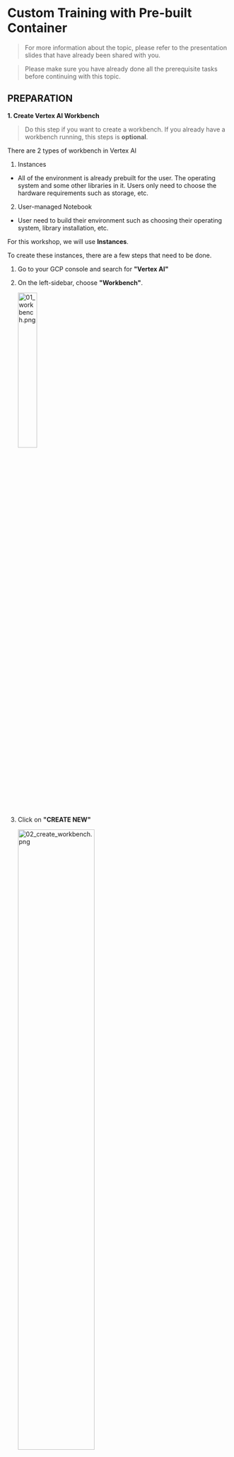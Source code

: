 # Custom Training with Pre-built Container

> For more information about the topic, please refer to the presentation slides that have already been shared with you.

> Please make sure you have already done all the prerequisite tasks before continuing with this topic.

## PREPARATION

**1. Create Vertex AI Workbench**

> Do this step if you want to create a workbench. If you already have a workbench running, this steps is **optional**.

There are 2 types of workbench in Vertex AI

1. Instances

- All of the environment is already prebuilt for the user. The operating system and some other libraries in it. Users only need to choose the hardware requirements such as storage, etc.

2. User-managed Notebook

- User need to build their environment such as choosing their operating system, library installation, etc.

For this workshop, we will use **Instances**.

To create these instances, there are a few steps that need to be done.

1.  Go to your GCP console and search for **"Vertex AI"**
2.  On the left-sidebar, choose **"Workbench"**.
    <p></p>
    <p align="left" width="100%">
      <img src="../05_Source/03_CustomTrain/01_Preparation/01_workbench.png" alt="01_workbench.png" width="30%"/>
    </p>
    <p></p>
3.  Click on **"CREATE NEW"**
    <p></p>
    <p align="left" width="100%">
    <img src="../05_Source/03_CustomTrain/01_Preparation/02_create_workbench.png" alt="02_create_workbench.png" width="60%"/>
    </p>
    <p></p>
4.  When this menu pop-up on the right side of the page, click **"ADVANCED OPTIONS"**
    <p></p>
    <p align="left" width="100%">
      <img src="../05_Source/03_CustomTrain/01_Preparation/03_advanced.png" alt="03_advanced.png" width="40%"/>
    </p>
    <p></p>

5.  There are a few things that need to be configured before creating the instances. For the workshop here is the configuration.

    - **Details**

      - Enter your instance name
        <p></p>
        <p align="left" width="50%">
        <img src="../05_Source/03_CustomTrain/01_Preparation/04_workbench_name.png" alt="04_workbench_name.png" width="80%"/>
        </p>
        <p></p>
      - For the region, we will use us-cental1

        <p></p>
        <p align="left" width="50%">
        <img src="../05_Source/03_CustomTrain/01_Preparation/05_workbench_region.png" alt="05_workbench_region.png" width="80%"/>
        </p>
        <p></p>

      - Click **Continue**

    - **Environment**

      - For the environment, we will choose to use the latest version.

        <p></p>
        <p align="left" width="50%">
        <img src="../05_Source/03_CustomTrain/01_Preparation/06_latest_version.png" alt="06_latest_version.png" width="80%"/>
        </p>
        <p></p>

      - If you have the specific version you want to use, feel free to use the second option. - Click **Continue**

    - **Machine Type**

      - For the workshop, as the model that we use is small and only needs a small amount of computation, we will use the smallest resources provided which is **"e2-standard-2"**.

        <p></p>
        <p align="left" width="50%">
        <img src="../05_Source/03_CustomTrain/01_Preparation/07_machineType.png" alt="07_machineType.png" width="80%"/>
        </p>
        <p></p>

      - If you want to have a larger amount of computation power, you can change it here. You also can change it later after creating the instances. - Click **Continue**

    - **Disks**

      - We will use **"Balanced Persistent Disk"** for the disks.

        <p></p>
        <p align="left" width="50%">
        <img src="../05_Source/03_CustomTrain/01_Preparation/08_disk.png" alt="08_disk.png" width="80%"/>
        </p>
        <p></p>

      - Click **Continue**

    - **Networking**

      - For networking configuration, we will use the default one.

        <p></p>
        <p align="left" width="50%">
        <img src="../05_Source/03_CustomTrain/01_Preparation/09_ip.png" alt="09_ip.png" width="80%"/>
        </p>
        <p></p>

    - **IAM and security**

      - In IAM and security configuration, you can change the user access of the instances wheter it can be accessed by the **"Service Account"** or **"Single User"**.
      - For security options, make sure all of these options are enabled.

        <p></p>
        <p align="left" width="50%">
        <img src="../05_Source/03_CustomTrain/01_Preparation/12_user.png" alt="12_user.png" width="80%"/>
        </p>
        <p></p>

    - **System Health**

      - We will use default settings in this configuration.
        <p></p>
        <p align="left" width="50%">
        <img src="../05_Source/03_CustomTrain/01_Preparation/13_health.png" alt="13_health.png" width="80%"/>
        </p>
        <p></p>
      - Click **"Create"**

> It will take several minutes to create a workbench. We will use this workbench for both Custom Container and Prebuilt Container.

**2. Get Ready With the Custom Training Folder**

1. If you don't have specific folder for custom training yet. Please start with this step. If you already have the folder, process to the next step.

   - Go to Google Storage's bucket and create a new folder for your Custom Training topic.
   - Then, inside of this folder, create a folder for our data.
   - Upload **"Iris.csv"** from **"03_Custom_Training/Data"** to this data folder

2. Then, inside of this folder, create another folder for Prebuilt Container.
3. Finallay, in this folder, create another 2 folder named **"Output"** and **"Package"**

Now we can start our topic on **Custom Train Using Prebuilt Container**

## Start With Custom Train Using Prebuilt Container

### 1. Testing Training Code on the Instances.

- Go to your GCP console and search for **"Vertex AI"**
- On the left-sidebar, choose **"Workbench"**.
  <p></p>
  <p align="left" width="100%">
    <img src="../05_Source/03_CustomTrain/01_Preparation/01_workbench.png" alt="01_workbench.png" width="30%"/>
  </p>
  <p></p>
- On the workbench, click on the **"OPEN JUPYTERLAB"** button.
  <p></p>
  <p align="left" width="100%">
    <img src="../05_Source/03_CustomTrain/01_Preparation/01_workbench.png" alt="01_workbench.png" width="30%"/>
  </p>
  <p></p>
- Because we created prebuilt instances rather than a User-managed Notebook, we can see many kernels (environments to run the notebooks) already prepared.
  - Pytorch Kernel
  - Tensorflow Kernel
  - Python Kernel
  - etc.
    <p></p>
    <p align="left" width="100%">
      <img src="../05_Source/03_CustomTrain/01_Preparation/01_workbench.png" alt="01_workbench.png" width="30%"/>
    </p>
    <p></p>
- Create a folder named **"Prebuilt"** on the notebook
  - Click this icon to create a new folder.
    <p></p>
    <p align="left" width="100%">
      <img src="../05_Source/03_CustomTrain/01_Preparation/01_workbench.png" alt="01_workbench.png" width="30%"/>
    </p>
    <p></p>
  - Then, double-click the folder to go inside it.
- Go to material folder **"03_Custom_Training/Prebuilt_Container"** and drag & drop **""train.ipynb"** into our notebook.
  <p></p>
  <p align="left" width="100%">
    <img src="../05_Source/03_CustomTrain/01_Preparation/01_workbench.png" alt="01_workbench.png" width="30%"/>
  </p>
  <p></p>
- Double-click the **"train.ipynb"** on the notebook and choose **TensorFlow 2-11** as the kernel.
  <p></p>
  <p align="left" width="100%">
    <img src="../05_Source/03_CustomTrain/01_Preparation/01_workbench.png" alt="01_workbench.png" width="30%"/>
  </p>
  <p></p>
- Go to your **"Iris.csv"** in the Google Cloud Bucket and copy the gsutil URI.
  <p></p>
  <p align="left" width="100%">
    <img src="../05_Source/03_CustomTrain/01_Preparation/01_workbench.png" alt="01_workbench.png" width="30%"/>
  </p>
  <p></p>
- Change this path with the copied path
  <p></p>
  <p align="left" width="100%">
    <img src="../05_Source/03_CustomTrain/01_Preparation/01_workbench.png" alt="01_workbench.png" width="30%"/>
  </p>
  <p></p>
- Then go to your prebuilt container folder and copy its path by clicking this.
  <p></p>
  <p align="left" width="100%">
    <img src="../05_Source/03_CustomTrain/01_Preparation/01_workbench.png" alt="01_workbench.png" width="30%"/>
  </p>
  <p></p>
- Paste it into this section of code.
  <p></p>
  <p align="left" width="100%">
    <img src="../05_Source/03_CustomTrain/01_Preparation/01_workbench.png" alt="01_workbench.png" width="30%"/>
  </p>
  <p></p>
- To run all of the cells, click this button.
  <p></p>
  <p align="left" width="100%">
    <img src="../05_Source/03_CustomTrain/01_Preparation/01_workbench.png" alt="01_workbench.png" width="30%"/>
  </p>
  <p></p>
- If all processes are successfully done without any problem, you will see the some folder will be created on your path you assign in the Google storage.
  <p></p>
  <p align="left" width="100%">
    <img src="../05_Source/03_CustomTrain/01_Preparation/01_workbench.png" alt="01_workbench.png" width="30%"/>
  </p>
  <p></p>
  <p></p>
  <p align="left" width="100%">
    <img src="../05_Source/03_CustomTrain/01_Preparation/01_workbench.png" alt="01_workbench.png" width="30%"/>
  </p>
  <p></p>
- As we do this just for testing code purposes, delete all of the files and folders in the output path.

### 2. Prepare the Package Files for Training.

1.  **Convert train.ipyb into train.py**

    - **Using Arg Parser**

      - This function is to makes it easy to write user-friendly command-line interfaces.
      - Let's says you want to train the ML code using another data to create another different model.
      - Instead of changing the data path, the output path and other parameter, you can assign all these things when you running your code.
        - These are the steps to do it.
          - Add new cell after the 1st cell, and copy the content of **"/03_Custom_Training/02_Prebuilt_Container/argparser.py/"** into the new cell.
          -
      - Change this snippet of code.

        > **df = pd.read_csv()** &#8594; **df = pd.read_csv(input_file)**

        > **model.save()** &#8594; **model.save(output_file)**

    - Open the terminal.
    - Change the directory to our **CustomContainer** folder.
    - Use this command to convert the ipynb file into the Python file.
      > jupyter nbconvert train.ipyb --to python
    - Rename the file into **"train.py"**
    - Before completing this process, clean up the code by deleting some snippets of code like this one
      - Remove "df"
      - Remove "test"
    - Before completing this process, test the code again to make sure the arg parser module working,

      - In the terminal, change the conda environment by running this command.
        > conda activate tensorflow
      - Then run the code using this command. Change the data_input and model_output according to your own path in Google Storage's bucket.

        > python train.py --data_input="" --model_output=""

        > Example: **python train.py --data_input="gs://trainer-mlops-cairo6557/CustomTrain/Data/Iris.csv" --model_output="gs://trainer-mlops-cairo6557/CustomTrain/PrebuiltContainer"**

    - After that, delete all of the files and folders in the output path.

2.  **Create \_\_init\_\_.py (module)**

    - First, create a folder named **"trainer"**
    - Then, move **"train.py"** into the folder
    - Go inside the folder and create an empty text file.
    - Finally, named it **"\_\_init\_\_.py"**.

3.  **Create setup.py**

    - First, drag & drop the **"setup.py"** to the **"PrebuiltContainer"** folder. You can find the **"setup.py"** in material folder **"/03_Custom_Training/02_Prebuilt_Container/"**
    - In **"setup.py"**, there are code segment **REQUIRED_PACKAGES**. In this section, you will put any library that you want to use for the training code.
    - However, because we will use prebuilt model which already installed with tensorflow, we don't need to put tensorflow library on the **REQUIRED_PACKAGES**. We will put **"gcsfs"** library as we will use it.

4.  **Create the package**

    - To create a package, all of the previous steps must be completed.
    - In the material folder **"/03_Custom_Training/02_Prebuilt_Container/"**, there a text file named **"build_package.txt"**.
    - Copy content of this text file and paste it into terminal.
    - If the process successful, there will be 2 folders created which is **"dist"** which contains the package file and **"trainer.egg-info"**

5.  **Copy the package file into the Google Storage**

    - Next, you will need copy the package file into the Google Cloud Storage.

      - In terminal, change directory to **"dist"** folder by running this code.
        > cd dist/
      - To copy the package file, run this command. Change the **PACKAGE_NAME** and the **PACKAGE_FOLDER_OUTPUT** with your own path.

        > gsutil cp {**PACKAGE_NAME**} {**PACKAGE_FOLDER_OUTPUT**}

        > Example: gsutil cp trainer-0.2.tar.gz gs://trainer-mlops-cairo6557/CustomTrain/PrebuiltContainer/package

### 3. Train the model using Prebuilt container

- Go to your GCP console and search for **"Vertex AI"**
- On the left-sidebar, choose **"Training"** and click on **"TRAIN NEW MODEL"**
- The training steps for custom training are slightly the same as training using AutoML.
- These are the training steps for custom training using prebuilt containers.

  1.  **Training Method**
      - As we prepare the dataset ourselves and do not use the dataset features in the Vertex AI, we will select "No Managed Dataset" on the **dataset option**.
      - As for the **Model training method**, we will choose the custom training.
      - Click **"Continue"**
  2.  **Model Details**

      - In this tab, we will choose **"train new model"**.
      - If you want to train a new version of an existing model, choose the other option as you can do a performance comparison between different versions of the model.
      - Then, input the name of your model.
      - Click **"Continue"**

  3.  **Training Container**

      - For this option, we will choose **"Prebuilt Container"**.

      - For **Model Framework**, choose **"Tensorflow"**

      - For **Model Framework Version**, choose same as your kernel version where you test the training code before which is **"2.11"**.

      - In **Pre-built container settings**
        - For **Package Location**, choose the package that we copy to cloud storage before.
        - For **Python Module**, insert **"trainer.train"**
          - **"trainer"** is the name of folder that we used to create the package.
          - **"train"** is the name of python file inside the python trainer.
      - For **Arguments**, copy content from **"/03_Custom_Training/02_Prebuilt_Container/arg_train.txt"** and paste it into the field.

        - Change **"[DATA_PATH_IN_GS]"** with your data path in the Google Cloud Storage.

          > **EXAMPLE: --data_input="gs://trainer-mlops-cairo6557/CustomTrain/Data/Iris.csv"**

        - Change **"[OUTPUT_PATH_IN_GS]"** with your output path in the Google Cloud Storage.

          > **EXAMPLE: --model_output="gs://trainer-mlops-cairo6557/CustomTrain/PrebuiltContainer/output"**

      - Click **"Continue"**

  4.  **Hyperparameter**
      - In this section, you can adjust the hyperparameter for your training.
      - It will train multiple model using the range of parameter that we all ready set. Then it will choose the model with best performance.
      - However, we will not enable it.
      - Click **"Continue"**.
  5.  **Compute and Pricing**
      - In this section, as for the **Region**, we will use **"us-central1"**.
      - As for the **Machine Type**, we will only use **"n1-standard-4"** as we only need lower compute power
      - As for the **Accelerator Type**, we will choose nothing.
        - If your training code needs to use GPU, you can choose what GPU you want for your training container.
      - As for the **Disk Type**, we will use **"Standard Persistent Disk"**.
      - As for the **Disk Size**, we will use **"100GB"** as it the lowest size we can choose.
      - Click **"Continue"**.
  6.  **Prediction container**
      - As we don't have any prediction container, we will choose the **"No Prediction Container"** option.
        - If you have your prediction container, maybe you want to make some processing on the result of the model, you can push your prediction image into the the artifact registry.
      - Click **"Start Training"**.

- Check the bucket after the training is done to ensure the models are there.

  > This training only will take a few minutes. Stay tuned!

### 4. Deploy the Trained Model to an Endpoint.

- When the training process already done, you will see your model exported into your output path you already choose.
- However, in contrast to the AutoML method, the model does not register to the model registry automatically.
- Therefore, before we can deploy the trained model into an endpoint, we must register it first.
- This is the steps of registering the model into Model Registry.

  1. Go to your GCP console and search for **"Vertex AI"**
  2. On the left-sidebar, choose **"Model Registry"** and click on **"IMPORT"**
  3. There are a few configuration sections you need to choose.
     1. **Name and region**
        - This depends on you. If your model is a new version of the previous ML model, you can choose **"Import as new version"**.
        - However, for this workshop, as we don't have a previous version of the ML model, we will choose **"Import as new model"**.
        - Input the name for your model
        - Choose **Region** for your model. We will choose **"us-central1"**.
     2. **Model Settings**
        - As we don't have a prebuilt deployment container for our model, we will choose **"Import model artifacts into a new pre-built container"**.
        - In **Pre-built container settings**
          - **Model Framework**
            - We will choose **"sci-kit-learn"** because we used this framework for our ML model.
          - **Model Framework Version**
            - We will choose **"0.24"**. This is because for our training, we use this version too. It is better to use the same version for training and deployment.
          - **Model Artifact Location**
            - Click **"Browse"** and choose the path of your ML model you want to register into the Model Registry.
     3. **Explainability**
        - The explanation of these features already explained in the AutoML section.
        - Click **IMPORT** to continue

- After this, you can deploy your trained model into the endpoint.

  - Search for **Vertex AI** on the GCP search tab
  - On the left-sidebar, choose **"Model Registry"**.
  - Your model should be shown there.
      <p></p>
      <p align="left" width="100%">
        <img src="../05_Source/03_AutoML/01_ImageClassification/04_ModelDeployment/01_modelRegistry.png" alt="01_modelRegistry" width="60%"/>
      </p>
      <p></p>
  - Click on the model to go to the model information page.
      <p></p>
      <p align="left" width="100%">
        <img src="../05_Source/03_AutoML/01_ImageClassification/04_ModelDeployment/02_model_info.png" alt="02_model_info" width="60%"/>
      </p>
      <p></p>
  - On this page, you can check all the information about your model
    - **Precision**
      - The percentage of predictions that were correct (positive). The higher the precision, the fewer false positives predicted.
    - **Recall**
      - The percentage of all ground truth items that were successfully predicted by the model. The higher the recall, the fewer false negatives, or the fewer predictions missed.
    - **Precision-Recall Curve**
      - Trade-off between precision and recall at different confidence thresholds. A lower threshold results in higher recall but typically lower precision, while a higher threshold results in lower recall but typically with higher precision.
    - **Precision-Recall By Threshold**
      - Model performance on the top-scored label along the full range of confidence threshold values. A higher confidence threshold produces fewer false positives, which increases precision. A lower confidence threshold produces fewer false negatives, which increases recall.
    - **Confusion Matrix**
      - It represents the prediction summary in matrix form. It shows how many predictions are correct and incorrect per class. It helps in understanding the classes that are being confused by the model as other classes.
  - So to use the model for deployment, we need to create the endpoint first.

    - So here are the steps to create an endpoint:

      1.  Click on **"Deploy & Test"**, and then click **"DEPLOY TO ENDPOINT"**.
          <p></p>
          <p align="left" width="100%">
            <img src="../05_Source/03_AutoML/01_ImageClassification/04_ModelDeployment/03_create_endpoint.png" alt="03_create_endpoint" width="80%"/>
          </p>
          <p></p>
      2.  There will be 2 configiration bar on the endpoint creation page.

          1.  **Define Your Endpoint**
              - There are 2 choices here. -
                - **Create a new endpoint** - If you don't have or you want to create a new endpoint, choose this.
                - **Use existing endpoint** - If you already have an endpoint and want to use it, choose this.
                - Then, choose the name for your endpoint.
                  <p></p>
                  <p align="left" width="100%">
                  <img src="../05_Source/03_AutoML/01_ImageClassification/04_ModelDeployment/04_create_endpoint_name.png" alt="04_create_endpoint_name" width="60%"/>
                  </p>
                  <p></p>
          2.  **Model Settings**

              - **Traffic Split**

                - If you have multiple versions of the model running on one endpoint, you can split the traffic between them.
                - For example, if you want to test the deployment model performance on live data using blue/green deployment or Canary deployment, this splitting method can be helpful.
                  <p></p>
                  <p align="left" width="100%">
                  <img src="../05_Source/03_AutoML/01_ImageClassification/04_ModelDeployment/05_traffic_split.png" alt="05_traffic_split" width="60%"/>
                  </p>
                  <p></p>

              - **Number of compute nodes**

                - If you want to deploy several versions of the ML Model on one endpoint, you will need to increase your number of compute nodes.
                - However, for this training, as we only deploy 1 model, we will put the minimum amount of compute nodes which is 1.
                  <p></p>
                  <p align="left" width="100%">
                  <img src="../05_Source/03_AutoML/01_ImageClassification/04_ModelDeployment/06_compute_nodes.png" alt="06_compute_nodes" width="60%"/>
                  </p>
                  <p></p>

              - **Enable access logging for this endpoint**
                - You can also enable logging for your endpoint.
                - Things like request per second, prediction error percentage, latency, and many more will be recorded for future analysis.
                - If you are currently in production, you might want to leave this option enabled.
                - However, because we currently learning, I will disable this option.
                  <p></p>
                  <p align="left" width="100%">
                  <img src="../05_Source/03_AutoML/01_ImageClassification/04_ModelDeployment/07_access_loggin.png" alt="07_access_loggin" width="60%"/>
                  </p>
                  <p></p>

  > The deployment and endpoint creation will take some time about 5-10 minutes.

### 5. Testing the Endpoint.

For using the endpoint, there are some ways to do it.

- You can test your model on the model information page.

  - At the **"Deploy & Test"** tab, you can input your data in JSON format.
  - You can use the test set that is already prepared in the material folder **"/03_Custom_Training/01_Custom Container/Test/Sample/INPUT-JSON"**
  - Copy the content, paste it on the input section and click **"Predict"**
  - You will get the result like this.
    <p></p>
    <p align="left" width="100%">
    <img src="../05_Source/03_AutoML/01_ImageClassification/04_ModelDeployment/09_result_test.png" alt="09_result_test" width="80%"/>
    </p>
    <p></p>

- However, if you want to use this endpoint embedded in your code, these are the steps.

  - At "Deploy & Test" tab, click **"Sample Request"**
     <p></p>
     <p align="left" width="100%">
     <img src="../05_Source/03_AutoML/01_ImageClassification/04_ModelDeployment/10_sample_request.png" alt="10_sample_request" width="80%"/>
     </p>
     <p></p>

  - There will be 2 way of connecting to the endpoint which is through raw API or using Python Code.
     <p></p>
     <p align="left" width="100%">
     <img src="../05_Source/03_AutoML/01_ImageClassification/04_ModelDeployment/11_2way.png" alt="11_2way" width="80%"/>
     </p>
     <p></p>
     - For raw API, you can just follow the instructions given in the tab.

    - For Python code, here are the instructions.
      1.  You will need a Python module for connection which you can get from [HERE]("https://github.com/googleapis/python-aiplatform/blob/main/samples/snippets/prediction_service/predict_image_classification_sample.py). However, it will be no need for you to that as I already prepare the python code and the sample image in the material folder.
      2.  Open your Google cloud shell and upload **"03_Custom_Training/01_Custom Container/Test/Code/"** folder into it.
          <p></p>
          <p align="left" width="100%">
          <img src="../05_Source/03_AutoML/01_ImageClassification/04_ModelDeployment/12_upload_code.png" alt="12_upload_code" width="80%"/>
          </p>
          <p></p>
      3.  Open the editor and open the **"request_api.py"**.
          1. Copy this code snippet from **Sample Request**.
             <p></p>
             <p align="left" width="100%">
             <img src="../05_Source/03_AutoML/01_ImageClassification/04_ModelDeployment/13_copy_request.png" alt="13_copy_request" width="80%"/>
             </p>
             <p></p>
          2. Paste it here at the bottom of the Python file.
             <p></p>
             <p align="left" width="100%">
             <img src="../05_Source/03_AutoML/01_ImageClassification/04_ModelDeployment/14_paste_request.png" alt="14_paste_request" width="80%"/>
             </p>
             <p></p>
      4.  Feel free to change the parameter of the **"instances"**
      5.  After all is complete, go back to the cloud shell.
          1. If you get error saying there are no module **"aiplatform"**, you will need to install aiplatform Python Library first. Run this command to install it.
             > pip install google-cloud-aiplatform
          2. Change the directory to your **"request_api.py"**
          3. Run the Python code by using this command.
             > python request_api.py
      6.  You will get the result like this.
          <p></p>
          <p align="left" width="100%">
          <img src="../05_Source/03_AutoML/01_ImageClassification/04_ModelDeployment/15_result.png" alt="15_result" width="80%"/>
          </p>
          <p></p>

---

- If you are not using the endpoint, it will be recommended to delete it as you will be charged hourly.
- Here are the steps to delete an endpoint.
  - You will need to undeployed the model first.
    - Search for **Vertex AI** on the GCP search tab
    - On the left-side navbar, choose **"Online Prediction"** and choose the endpoint you want to close.
      <p></p>
      <p align="left" width="100%">
        <img src="../05_Source/03_AutoML/01_ImageClassification/04_ModelDeployment/16.png" alt="16" width="40%"/>
      </p>
      <p></p>
    - Click on the 3 dots at the end of the model information and choose **"Undeploy model from endpoint"**
      <p></p>
      <p align="left" width="100%">
      <img src="../05_Source/03_AutoML/01_ImageClassification/04_ModelDeployment/17.png" alt="17" width="100%"/>
      </p>
      <p></p>
    - Go back and click on the 3 dots again and choose **"Delete endpoint"**
      <p></p>
      <p align="left" width="100%">
      <img src="../05_Source/03_AutoML/01_ImageClassification/04_ModelDeployment/18.png" alt="18" width="100%"/>
      </p>
      <p></p>
